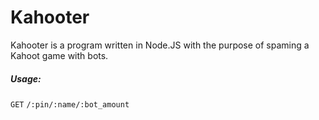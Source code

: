 # Kahooter
Kahooter is a program written in Node.JS with the purpose of spaming a Kahoot game with bots.

##### Usage:
`GET` `/:pin/:name/:bot_amount`